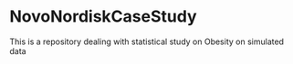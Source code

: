 # NovoNordiskCaseStudy
This is a repository dealing with statistical study on Obesity on simulated data
